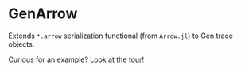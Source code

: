 # GenArrow

Extends `*.arrow` serialization functional (from `Arrow.jl`) to Gen trace objects.

Curious for an example? Look at the [tour](/example/tour.jl)!

